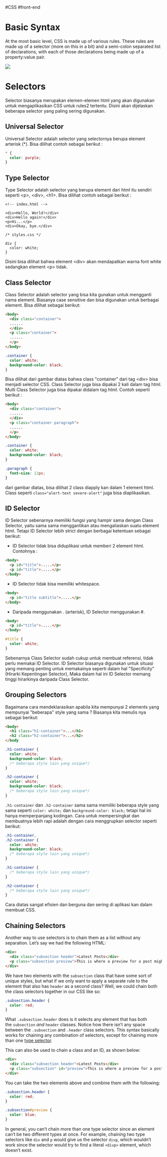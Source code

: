 #CSS #front-end 
# Basic Syntax

At the most basic level, CSS is made up of various rules. These rules are made up of a selector (more on this in a bit) and a semi-colon separated list of declarations, with each of those declarations being made up of a property:value pair.

<img src="https://cdn.statically.io/gh/TheOdinProject/curriculum/05ce472eabf8e04eeb2cc9139e66db884074fd7d/foundations/html_css/css-foundations/imgs/00.jpg">

# Selectors

Selector biasanya merupakan elemen-elemen html yang akan digunakan untuk mengaplikasikan CSS untuk  rules2 tertentu. Disini akan dijelaskan beberapa selector yang paling sering digunakan.

## Universal Selector

Universal Selector adalah selector yang selectornya berupa element arterisk (\*). Bisa dilihat contoh sebagai berikut :
 
```css
* {
  color: purple;
}
```

## Type Selector

Type Selector adalah selector yang berupa element dari html itu sendiri seperti \<p>, \<div>, \<h1>. Bisa dilihat contoh sebagai berikut :

```
<!-- index.html -->

<div>Hello, World!</div>
<div>Hello again!</div>
<p>Hi...</p>
<div>Okay, bye.</div>
```

```
/* styles.css */

div {
  color: white;
}
```

Disini bisa dilihat bahwa element \<div> akan mendapatkan warna font white sedangkan element \<p> tidak.

## Class Selector

Class Selector adalah selector yang bisa kita gunakan untuk mengganti nama element. Biasanya case sensitive dan bisa digunakan untuk berbagai element. Bisa dilihat sebagai berikut:

```html
<body>
  <div class="container"> 
  ......
  </div>
  <p class="container">
  ......
  </p>
</body>
```

```CSS
.container {
  color: white;
  background-color: black;
}
```

Bisa dilihat dari gambar diatas bahwa class "container" dari tag \<div> bisa menjadi selector CSS. Class Selector juga bisa dipakai 2 kali dalam tag html. Multi Class Selector juga bisa dipakai didalam tag html. Contoh seperti berikut :

```html
<body>
  <div class="container"> 
  ......
  </div>
  <p class="container paragraph">
  ......
  </p>
</body>
```
```CSS
.container {
  color: white;
  background-color: black;
}

.paragraph {
  font-size: 12px;
}
```

dari gambar diatas, bisa dilihat 2 class diapply kan dalam 1 element html. Class seperti ```class="alert-text severe-alert"``` juga bisa diaplikasikan.

## ID Selector

ID Selector sebenarnya memiliki fungsi yang hampir sama dengan Class Selector, yaitu sama sama menggantikan atau mengaliaskan suatu element html. Tetapi ID Selector lebih strict dengan berbagai ketentuan sebagai berikut: 
- ID Selector tidak bisa diduplikasi untuk memberi 2 element html. Contohnya :
```html
<body>
  <p id="title">.....</p>
  <p id="title">.....</p>
</body>
```
- ID Selector tidak bisa memiliki whitespace.
```html
<body>
  <p id="title subtitle">.....</p>
</body>
```
- Daripada menggunakan \. (arterisk), ID Selector menggunakan \#.
```html
<body>
  <p id="title">.....</p>
</body>
```

```CSS
#title {
  color: white;
}
```

Sebenarnya Class Selector sudah cukup untuk membuat referensi, tidak perlu memakai ID Selector. ID Selector biasanya digunakan untuk situasi yang memang penting untuk memakainya seperti dalam hal "Specificity" (Hirarki Kepentingan Selector), Maka dalam hal ini ID Selector memang tinggi hirarkinya daripada Class Selector. 

## Grouping Selectors

Bagaimana cara mendeklarasikan apabila kita mempunyai 2 elements yang mempunyai "beberapa" style yang sama ? Biasanya kita menulis nya sebagai berikut:

```html
<body>
  <h1 class="h1-container">...</h1>
  <h2 class="h2-container">...</h2>
</body
```

```CSS
.h1-container {
  color: white;
  background-color: black;
  /* beberapa style lain yang unique*/
}

.h2-container {
  color: white;
  background-color: black;
  /* beberapa style lain yang unique*/
}
```

```.h1-container``` dan ```.h2-container``` sama sama memiliki beberapa style yang sama seperti ```color: white;``` dan ```background-color: black;``` tetapi hal ini hanya memperpanjang kodingan. Cara untuk mempersingkat dan membuatnya lebih rapi adalah dengan cara menggrupkan selector seperti berikut:

```css
.h1-container,
.h2-container {
  color: white;
  background-color: black;
  /* beberapa style lain yang unique*/
}

.h1-container {
  /* beberapa style lain yang unique*/
}

.h2-container {
  /* beberapa style lain yang unique*/
}
```

Cara diatas sangat efisien dan berguna dan sering di aplikasi kan dalam membuat CSS.

## Chaining Selectors

Another way to use selectors is to chain them as a list without any separation. Let’s say we had the following HTML:

```html
<div>
  <div class="subsection header">Latest Posts</div>
  <p class="subsection preview">This is where a preview for a post might go.</p>
</div>
```

We have two elements with the `subsection` class that have some sort of unique styles, but what if we only want to apply a separate rule to the element that also has `header` as a second class? Well, we could chain both the class selectors together in our CSS like so:

```css
.subsection.header {
  color: red;
}
```

What `.subsection.header` does is it selects any element that has both the `subsection` _and_ `header` classes. Notice how there isn’t any space between the `.subsection` and `.header` class selectors. This syntax basically works for chaining any combination of selectors, except for chaining more than one [type selector](https://www.theodinproject.com/lessons/foundations-css-foundations#type-selectors).

This can also be used to chain a class and an ID, as shown below:

```html
<div>
  <div class="subsection header">Latest Posts</div>
  <p class="subsection" id="preview">This is where a preview for a post might go.</p>
</div>
```

You can take the two elements above and combine them with the following:

```css
.subsection.header {
  color: red;
}

.subsection#preview {
  color: blue;
}
```

In general, you can’t chain more than one type selector since an element can’t be two different types at once. For example, chaining two type selectors like `div` and `p` would give us the selector `divp`, which wouldn’t work since the selector would try to find a literal `<divp>` element, which doesn’t exist.


























